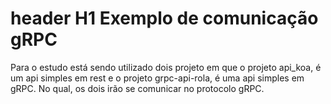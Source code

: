 # header H1 Exemplo de comunicação gRPC

Para o estudo está sendo utilizado dois projeto em que o projeto api_koa, é um api simples em rest
e o projeto grpc-api-rola, é uma api simples em gRPC. No qual, os dois irão se comunicar no protocolo
gRPC.


